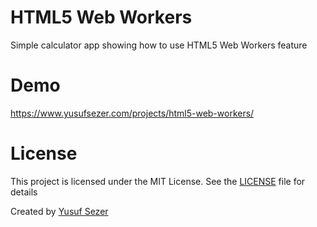 # HTML5 Web Workers
Simple calculator app showing how to use HTML5 Web Workers feature

# Demo
https://www.yusufsezer.com/projects/html5-web-workers/

# License
This project is licensed under the MIT License. See the [LICENSE](LICENSE) file for details

Created by [Yusuf Sezer](https://www.yusufsezer.com)
